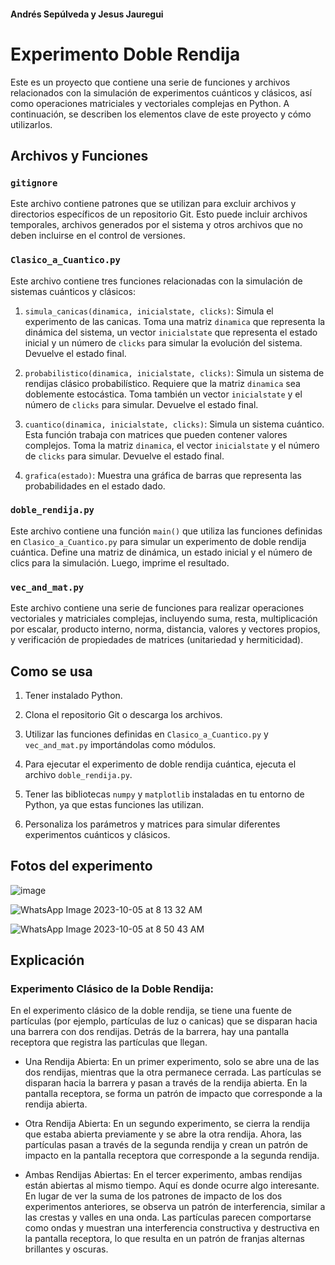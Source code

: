 #### Andrés Sepúlveda y Jesus Jauregui

# Experimento Doble Rendija

Este es un proyecto que contiene una serie de funciones y archivos relacionados con la simulación de experimentos cuánticos y clásicos, así como operaciones matriciales y vectoriales complejas en Python. A continuación, se describen los elementos clave de este proyecto y cómo utilizarlos.

## Archivos y Funciones

### `gitignore`

Este archivo contiene patrones que se utilizan para excluir archivos y directorios específicos de un repositorio Git. Esto puede incluir archivos temporales, archivos generados por el sistema y otros archivos que no deben incluirse en el control de versiones.

### `Clasico_a_Cuantico.py`

Este archivo contiene tres funciones relacionadas con la simulación de sistemas cuánticos y clásicos:

1. `simula_canicas(dinamica, inicialstate, clicks)`: Simula el experimento de las canicas. Toma una matriz `dinamica` que representa la dinámica del sistema, un vector `inicialstate` que representa el estado inicial y un número de `clicks` para simular la evolución del sistema. Devuelve el estado final.

2. `probabilistico(dinamica, inicialstate, clicks)`: Simula un sistema de rendijas clásico probabilístico. Requiere que la matriz `dinamica` sea doblemente estocástica. Toma también un vector `inicialstate` y el número de `clicks` para simular. Devuelve el estado final.

3. `cuantico(dinamica, inicialstate, clicks)`: Simula un sistema cuántico. Esta función trabaja con matrices que pueden contener valores complejos. Toma la matriz `dinamica`, el vector `inicialstate` y el número de `clicks` para simular. Devuelve el estado final.

4. `grafica(estado)`: Muestra una gráfica de barras que representa las probabilidades en el estado dado.

### `doble_rendija.py`

Este archivo contiene una función `main()` que utiliza las funciones definidas en `Clasico_a_Cuantico.py` para simular un experimento de doble rendija cuántica. Define una matriz de dinámica, un estado inicial y el número de clics para la simulación. Luego, imprime el resultado.

### `vec_and_mat.py`

Este archivo contiene una serie de funciones para realizar operaciones vectoriales y matriciales complejas, incluyendo suma, resta, multiplicación por escalar, producto interno, norma, distancia, valores y vectores propios, y verificación de propiedades de matrices (unitariedad y hermiticidad).

## Como se usa

1. Tener instalado Python.

2. Clona el repositorio Git o descarga los archivos.

3. Utilizar las funciones definidas en `Clasico_a_Cuantico.py` y `vec_and_mat.py` importándolas como módulos.

4. Para ejecutar el experimento de doble rendija cuántica, ejecuta el archivo `doble_rendija.py`.

5. Tener las bibliotecas `numpy` y `matplotlib` instaladas en tu entorno de Python, ya que estas funciones las utilizan.

6. Personaliza los parámetros y matrices para simular diferentes experimentos cuánticos y clásicos.

## Fotos del experimento
   
![image](https://github.com/Jaco0bo/Experimento_doble_rendija/assets/142515732/105c051e-2565-4cb8-be72-a2ab74e3f1e7)

![WhatsApp Image 2023-10-05 at 8 13 32 AM](https://github.com/Jaco0bo/Experimento_doble_rendija/assets/142515732/d9914cae-e700-4a9a-b871-01f611708119)

![WhatsApp Image 2023-10-05 at 8 50 43 AM](https://github.com/Jaco0bo/Experimento_doble_rendija/assets/142515732/370bf24c-92a3-42fa-b32d-659542b721f7)

## Explicación
### Experimento Clásico de la Doble Rendija:
En el experimento clásico de la doble rendija, se tiene una fuente de partículas (por ejemplo, partículas de luz o canicas) que se disparan hacia una barrera con dos rendijas. Detrás de la barrera, hay una pantalla receptora que registra las partículas que llegan.

- Una Rendija Abierta: En un primer experimento, solo se abre una de las dos rendijas, mientras que la otra permanece cerrada. Las partículas se disparan hacia la barrera y pasan a través de la rendija abierta. En la pantalla receptora, se forma un patrón de impacto que corresponde a la rendija abierta.

- Otra Rendija Abierta: En un segundo experimento, se cierra la rendija que estaba abierta previamente y se abre la otra rendija. Ahora, las partículas pasan a través de la segunda rendija y crean un patrón de impacto en la pantalla receptora que corresponde a la segunda rendija.

- Ambas Rendijas Abiertas: En el tercer experimento, ambas rendijas están abiertas al mismo tiempo. Aquí es donde ocurre algo interesante. En lugar de ver la suma de los patrones de impacto de los dos experimentos anteriores, se observa un patrón de interferencia, similar a las crestas y valles en una onda. Las partículas parecen comportarse como ondas y muestran una interferencia constructiva y destructiva en la pantalla receptora, lo que resulta en un patrón de franjas alternas brillantes y oscuras.

